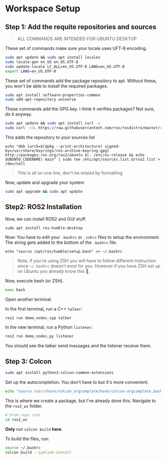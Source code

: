 # Workspace Setup 

## Step 1: Add the requite repositories and sources  

> ALL COMMANDS ARE INTENDED FOR UBUNTU DESKTOP


These set of commands make sure your locale uses UFT-8 encoding.
```bash
sudo apt update && sudo apt install locales
sudo locale-gen en_US en_US.UTF-8
sudo update-locale LC_ALL=en_US.UTF-8 LANG=en_US.UTF-8
export LANG=en_US.UTF-8
```

These set of commands add the package repository to apt. Without these, you won't be able to install the required packages.
```bash
sudo apt install software-properties-common
sudo add-apt-repository universe
```

These commands add the GPG key. I *think* it  verifies packages? Not sure, do it anyway.
```bash
sudo apt update && sudo apt install curl -y
sudo curl -sSL https://raw.githubusercontent.com/ros/rosdistro/master/ros.key -o /usr/share/keyrings/ros-archive-keyring.gpg
```

This adds the repository to your sources list
```
echo "deb [arch=$(dpkg --print-architecture) signed-by=/usr/share/keyrings/ros-archive-keyring.gpg] http://packages.ros.org/ros2/ubuntu $(. /etc/os-release && echo $UBUNTU_CODENAME) main" | sudo tee /etc/apt/sources.list.d/ros2.list > /dev/null
```
> This is all on one line, don't be misled by formatting


Now, update and upgrade your system
```bash
sudo apt upgrade && sudo apt update
```

## Step2: ROS2 Installation 
Now, we can install ROS2 and GUI stuff.
```
sudo apt install ros-humble-desktop
```

Now: You have to edit your `.bashrc` or `.zshrc` files to setup the environment. The string gets added to the bottom of the `.bashrc` file.


```
echo "source /opt/ros/humble/setup.bash" >> ~/.bashrc
```

> Note, if you're using ZSH you will have to follow different instruction since `~/.bashrc` doesn't exist for you. However if you have ZSH set up on Ubuntu you already know this 😬.

Now, execute bash (or ZSH).
```bash
exec bash
```

Open another terminal. 

In the first terminal, run a C++ `talker`:
```bash
ros2 run demo_nodes_cpp talker
```
In the new terminal, run a Python `listener`:
```bash
ros2 run demo_nodes_py listener
```
You should see the talker send messages and the listener receive them.

## Step 3: Colcon
```bash
sudo apt install python3-colcon-common-extensions
```

Set up the autocompletion. You don't have to but it's more convenient. 
```bash
echo "source /usr/share/colcon_argcomplete/hook/colcon-argcomplete.bash" >> ~/.bashrc
```

This is where we create a package, but I've already done this. Navigate to the `ros2_ws` folder.

```bash
# From repo root
cd ros2_ws
```

**Only** run `colcon build` **here**.

To build the files, run:
```bash
source ~/.bashrc
colcon build --symlink-install
```

